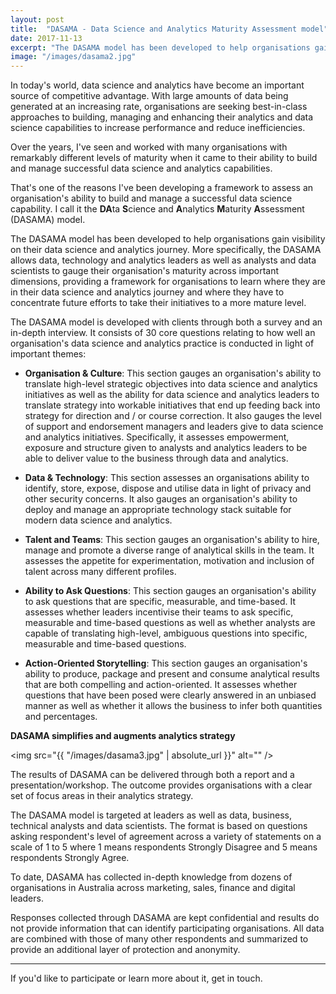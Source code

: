 ```yaml
---
layout: post
title:  "DASAMA - Data Science and Analytics Maturity Assessment model"
date: 2017-11-13
excerpt: "The DASAMA model has been developed to help organisations gain visibility on their data science and analytics journey."
image: "/images/dasama2.jpg"
---
```



In today's world, data science and analytics have become an important source of competitive advantage. With large amounts of data being generated at an increasing rate, organisations are seeking best-in-class approaches to building, managing and enhancing their analytics and data science capabilities to increase performance and reduce inefficiencies. 

Over the years, I've seen and worked with many organisations with remarkably different levels of maturity when it came to their ability to build and manage successful data science and analytics capabilities.

That's one of the reasons I've been developing a framework to assess an organisation's ability to build and manage a successful data science capability. I call it the **DA**ta **S**cience and **A**nalytics **M**aturity **A**ssessment (DASAMA) model. 

The DASAMA model has been developed to help organisations gain visibility on their data science and analytics journey. More specifically, the DASAMA allows data, technology and analytics leaders as well as analysts and data scientists to gauge their organisation's maturity across important dimensions, providing a framework for organisations to learn where they are in their data science and analytics journey and where they have to concentrate future efforts to take their initiatives to a more mature level.

The DASAMA model is developed with clients through both a survey and an in-depth interview. It consists of 30 core questions relating to how well an organisation's data science and analytics practice is conducted in light of important themes:

- **Organisation & Culture**: This section gauges an organisation's ability to translate high-level strategic objectives into data science and analytics initiatives as well as the ability for data science and analytics leaders to translate strategy into workable initiatives that end up feeding back into strategy for direction and / or course correction. It also gauges the level of support and endorsement managers and leaders give to data science and analytics initiatives. Specifically, it assesses empowerment, exposure and structure given to analysts and analytics leaders to be able to deliver value to the business through data and analytics.

- **Data & Technology**: This section assesses an organisations ability to identify, store, expose, dispose and utilise data in light of privacy and other security concerns. It also gauges an organisation's ability to deploy and manage an appropriate technology stack suitable for modern data science and analytics.

- **Talent and Teams**: This section gauges an organisation's ability to hire, manage and promote a diverse range of analytical skills in the team. It assesses the appetite for experimentation, motivation and inclusion of talent across many different profiles.

- **Ability to Ask Questions**: This section gauges an organisation's ability to ask questions that are specific, measurable, and time-based. It assesses whether leaders incentivise their teams to ask specific, measurable and time-based questions as well as whether analysts are capable of translating high-level, ambiguous questions into specific, measurable and time-based questions.

- **Action-Oriented Storytelling**: This section gauges an organisation's ability to produce, package and present and consume analytical results that are both compelling and action-oriented. It assesses whether questions that have been posed were clearly answered in an unbiased manner as well as whether it allows the business to infer both quantities and percentages.

**DASAMA simplifies and augments analytics strategy**

<span class="image fit"><img src="{{ "/images/dasama3.jpg" | absolute_url }}" alt="" /></span>

The results of DASAMA can be delivered through both a report and a presentation/workshop. The outcome provides organisations with a clear set of focus areas in their analytics strategy.

The DASAMA model is targeted at leaders as well as data, business, technical analysts and data scientists. The format is based on questions asking respondent's level of agreement across a variety of statements on a scale of 1 to 5 where 1 means respondents Strongly Disagree and 5 means respondents Strongly Agree.

To date, DASAMA has collected in-depth knowledge from dozens of organisations in Australia across marketing, sales, finance and digital leaders.

Responses collected through DASAMA are kept confidential and results do not provide information that can identify participating organisations. All data are combined with those of many other respondents and summarized to provide an additional layer of protection and anonymity.

****

If you'd like to participate or learn more about it, get in touch.
